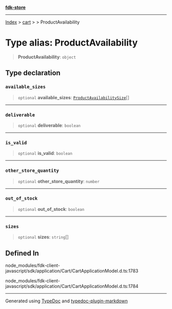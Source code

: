 [**fdk-store**](../../../README.md)
***

[Index](../../../API.md) > [cart](../../README.md) > [<internal>](../README.md) > ProductAvailability

# Type alias: ProductAvailability

> **ProductAvailability**: `object`

## Type declaration

### `available_sizes`

> `optional` **available\_sizes**: [`ProductAvailabilitySize`](type-alias.ProductAvailabilitySize.md)[]

***

### `deliverable`

> `optional` **deliverable**: `boolean`

***

### `is_valid`

> `optional` **is\_valid**: `boolean`

***

### `other_store_quantity`

> `optional` **other\_store\_quantity**: `number`

***

### `out_of_stock`

> `optional` **out\_of\_stock**: `boolean`

***

### `sizes`

> `optional` **sizes**: `string`[]

## Defined In

node\_modules/fdk-client-javascript/sdk/application/Cart/CartApplicationModel.d.ts:1783

node\_modules/fdk-client-javascript/sdk/application/Cart/CartApplicationModel.d.ts:1784

***
Generated using [TypeDoc](https://typedoc.org/) and [typedoc-plugin-markdown](https://www.npmjs.com/package/typedoc-plugin-markdown)
